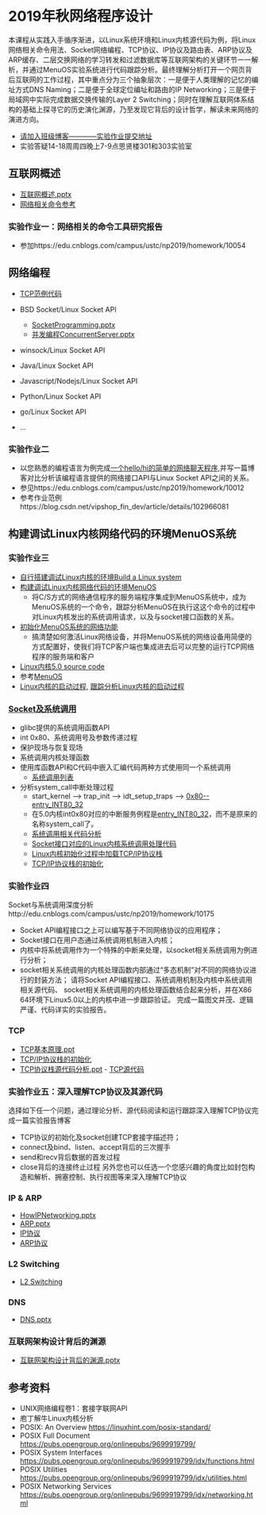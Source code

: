 # 2019年秋网络程序设计

本课程从实践入手循序渐进，以Linux系统环境和Linux内核源代码为例，将Linux网络相关命令用法、Socket网络编程、TCP协议、IP协议及路由表、ARP协议及ARP缓存、二层交换网络的学习转发和过滤数据库等互联网架构的关键环节一一解析，并通过MenuOS实验系统进行代码跟踪分析。最终理解分析打开一个网页背后互联网的工作过程，其中重点分为三个抽象层次：一是便于人类理解的记忆的编址方式DNS Naming；二是便于全球定位编址和路由的IP Networking；三是便于局域网中实际完成数据交换传输的Layer 2 Switching；同时在理解互联网体系结构的基础上探寻它的历史演化渊源，乃至发现它背后的设计哲学，解读未来网络的演进方向。

* [请加入班级博客————实验作业提交地址](http://edu.cnblogs.com/campus/ustc/np2019/join?id=CfDJ8DeHXSeUWr9KtnvAGu7_dX9TjzrnS5kltcFAcolgGsH1Ml6mPMIu6q9UAMMfwfHqJR0gIzf7C_jRP07BFPZdangSzlwCLd1km652ExcGpvRx83yBkPDMWyv4Nbu-sxSLTjqAfZyzS8zoQRBKsdT2f2o)
* 实验答疑14-18周周四晚上7-9点思贤楼301和303实验室

## 互联网概述

* [互联网概述.pptx](https://github.com/mengning/net/raw/master/lab1/%E4%BA%92%E8%81%94%E7%BD%91%E6%A6%82%E8%BF%B0.pptx)
* [网络相关命令参考](https://man.linuxde.net/par/5)

### 实验作业一：网络相关的命令工具研究报告

* 参加https://edu.cnblogs.com/campus/ustc/np2019/homework/10054

## 网络编程

* [TCP范例代码](https://github.com/mengning/net/tree/master/lab2/socket_workspace)
* BSD Socket/Linux Socket API
   * [SocketProgramming.pptx](https://github.com/mengning/net/raw/master/lab2/SocketProgramming.pptx)
   * [并发编程ConcurrentServer.pptx](https://github.com/mengning/net/raw/master/lab2/ConcurrentServer.pptx)
   
* winsock/Linux Socket API
* Java/Linux Socket API
* Javascript/Nodejs/Linux Socket API
* Python/Linux Socket API
* go/Linux Socket API
* ...

### 实验作业二

* 以您熟悉的编程语言为例完成[一个hello/hi的简单的网络聊天程序](https://github.com/mengning/net/tree/master/lab2),并写一篇博客对比分析该编程语言提供的网络接口API与Linux Socket API之间的关系。
* 参见https://edu.cnblogs.com/campus/ustc/np2019/homework/10012
* 参考作业范例https://blog.csdn.net/vipshop_fin_dev/article/details/102966081

## 构建调试Linux内核网络代码的环境MenuOS系统
### 实验作业三
  * [自行搭建调试Linux内核的环境Build a Linux system](https://github.com/mengning/net/raw/master/lab3/BuildLinuxSystem.pptx)
  * [构建调试Linux内核网络代码的环境MenuOS](https://www.shiyanlou.com/courses/1198)
     * 将C/S方式的网络通信程序的服务端程序集成到MenuOS系统中，成为MenuOS系统的一个命令，跟踪分析MenuOS在执行这这个命令的过程中对Linux内核发出的系统调用请求，以及与socket接口函数的关系。
  * [初始化MenuOS系统的网络功能](https://www.shiyanlou.com/courses/1198)
     * 搞清楚如何激活Linux网络设备，并将MenuOS系统的网络设备用简便的方式配置好，使我们将TCP客户端也集成进去后可以完整的运行TCP网络程序的服务端和客户
* [Linux内核5.0 source code](https://github.com/mengning/linux/tree/v5.0)
* 参考[MenuOS](https://www.shiyanlou.com/courses/195)
* [Linux内核的启动过程](https://github.com/mengning/linux/blob/v5.0/init/main.c#L537), [跟踪分析Linux内核的启动过程](https://www.shiyanlou.com/courses/195/labs/725/document)

### [Socket及系统调用](https://github.com/mengning/linuxkernel/raw/master/SystemCall.pdf)

* glibc提供的系统调用函数API
* int 0x80、系统调用号及参数传递过程
* 保护现场与恢复现场
* 系统调用内核处理函数
* 使用库函数API和C代码中嵌入汇编代码两种方式使用同一个系统调用
  * [系统调用列表](https://github.com/mengning/linux/blob/master/arch/x86/entry/syscalls/syscall_32.tbl)
* 分析system_call中断处理过程
  * start_kernel --> trap_init --> idt_setup_traps --> [0x80--entry_INT80_32](https://github.com/mengning/linux/blob/master/arch/x86/kernel/idt.c#L105)
  * 在5.0内核int0x80对应的中断服务例程是[entry_INT80_32](https://github.com/mengning/linux/blob/master/arch/x86/entry/entry_32.S#L989)，而不是原来的名称system_call了。
  * [系统调用相关代码分析](https://github.com/mengning/net/blob/master/doc/systemcall.md)
  * [Socket接口对应的Linux内核系统调用处理代码](https://github.com/mengning/net/blob/master/doc/socketSourceCode.md)
  * [Linux内核初始化过程中加载TCP/IP协议栈](https://github.com/mengning/net/blob/master/doc/tcpip.md)
  * [TCP/IP协议栈的初始化](https://github.com/mengning/net/blob/master/doc/tcpipinit.md)
### 实验作业四
Socket与系统调用深度分析http://edu.cnblogs.com/campus/ustc/np2019/homework/10175
* Socket API编程接口之上可以编写基于不同网络协议的应用程序；
* Socket接口在用户态通过系统调用机制进入内核；
* 内核中将系统调用作为一个特殊的中断来处理，以socket相关系统调用为例进行分析；
* socket相关系统调用的内核处理函数内部通过“多态机制”对不同的网络协议进行的封装方法；
请将Socket API编程接口、系统调用机制及内核中系统调用相关源代码、 socket相关系统调用的内核处理函数结合起来分析，并在X86 64环境下Linux5.0以上的内核中进一步跟踪验证。
完成一篇图文并茂、逻辑严谨、代码详实的实验报告。

### TCP

* [TCP基本原理.ppt](https://github.com/mengning/net/raw/master/lab3/TCP.pptx)
* [TCP/IP协议栈的初始化](doc/tcpipinit.md)
* [TCP协议栈源代码分析.ppt](https://github.com/mengning/net/raw/master/lab3/TCP%E5%8D%8F%E8%AE%AE%E6%A0%88%E6%BA%90%E4%BB%A3%E7%A0%81%E5%88%86%E6%9E%90.pptx) - [TCP源代码](doc/tcp.md)

### 实验作业五：深入理解TCP协议及其源代码
选择如下任一个问题，通过理论分析、源代码阅读和运行跟踪深入理解TCP协议完成一篇实验报告博客
* TCP协议的初始化及socket创建TCP套接字描述符；
* connect及bind、listen、accept背后的三次握手
* send和recv背后数据的首发过程
* close背后的连接终止过程
另外您也可以任选一个您感兴趣的角度比如封包构造和解析、拥塞控制、执行视图等来深入理解TCP协议

### IP & ARP

* [HowIPNetworking.pptx](https://github.com/mengning/net/raw/master/lab4/How%20IP%20Networking.pptx)
* [ARP.pptx](https://github.com/mengning/net/raw/master/lab5/ARP.pptx)
* [IP协议](doc/ip.md)
* [ARP协议](doc/arp.md)

### L2 Switching

* [L2 Switching](https://github.com/mengning/net/raw/master/lab6/L2Switching.pptx)

### DNS

* [DNS.pptx](https://github.com/mengning/net/blob/master/lab7/DNS.pptx)

### 互联网架构设计背后的渊源

* [互联网架构设计背后的渊源.pptx](https://github.com/mengning/net/blob/master/lab8/%E4%BA%92%E8%81%94%E7%BD%91%E6%9E%B6%E6%9E%84%E8%AE%BE%E8%AE%A1%E8%83%8C%E5%90%8E%E7%9A%84%E6%B8%8A%E6%BA%90.pptx)

## 参考资料

* UNIX网络编程卷1：套接字联网API
* 庖丁解牛Linux内核分析
* POSIX: An Overview https://linuxhint.com/posix-standard/
* POSIX Full Document https://pubs.opengroup.org/onlinepubs/9699919799/
* POSIX System Interfaces https://pubs.opengroup.org/onlinepubs/9699919799/idx/functions.html
* POSIX Utilities https://pubs.opengroup.org/onlinepubs/9699919799/idx/utilities.html
* POSIX Networking Services https://pubs.opengroup.org/onlinepubs/9699919799/idx/networking.html

